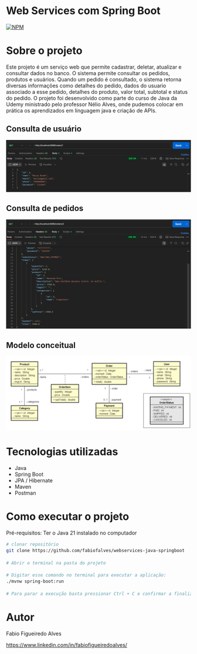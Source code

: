 # Web Services com Spring Boot
[![NPM](https://img.shields.io/npm/l/react)](https://github.com/fabiofalves/webservices-java-springboot/blob/main/LICENSE)

# Sobre o projeto

Este projeto é um serviço web que permite cadastrar, deletar, atualizar e consultar dados no banco. O sistema permite consultar os pedidos, produtos e usuários. Quando um pedido é consultado, o sistema retorna diversas informações como detalhes do pedido, dados do usuario associado a esse pedido, detalhes do produto, valor total, subtotal e status do pedido.
O projeto foi desenvolvido como parte do curso de Java da Udemy ministrado pelo professor Nélio Alves, onde pudemos colocar em prática os aprendizados em linguagem java e criação de APIs.

## Consulta de usuário
![Users](https://github.com/fabiofalves/webservices-java-springboot/blob/main/images/users1.png)

## Consulta de pedidos
![Orders](https://github.com/fabiofalves/webservices-java-springboot/blob/main/images/orders.png)

## Modelo conceitual
![Modelo Conceitual](https://github.com/fabiofalves/webservices-java-springboot/blob/main/images/modeloconceitual.png)

# Tecnologias utilizadas
- Java
- Spring Boot
- JPA / Hibernate
- Maven
- Postman

# Como executar o projeto

Pré-requisitos: Ter o Java 21 instalado no computador

```bash
# clonar repositório
git clone https://github.com/fabiofalves/webservices-java-springboot

# Abrir o terminal na pasta do projeto

# Digitar esse comando no terminal para executar a aplicação:
./mvnw spring-boot:run

# Para parar a execução basta pressionar Ctrl + C e confirmar a finalização do arquivo em lotes
```

# Autor

Fabio Figueiredo Alves

https://www.linkedin.com/in/fabiofigueiredoalves/
